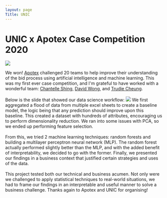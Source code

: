 ```yaml
---
layout: page
Title: UNIC
---
```

<h1>
UNIC x Apotex Case Competition 2020
</h1>

<img src="{{ site.url }}/assets/unic/team.jpg">
<p>
 We won! <a href="http://www.apotex.ca/" target="_blank">Apotex</a> challenged 20 teams to help improve their understanding of the bid process using artificial intelligence and machine learning. This was my first ever case competition, and I'm grateful to have worked with a wonderful team: <a href="https://www.linkedin.com/in/chantelle-shing-87b2a417a/" target="_blank">Chantelle Shing</a>, <a href="https://ca.linkedin.com/in/david-jh-wong" target="_blank">David Wong</a>, and <a href="https://ca.linkedin.com/in/trudiecheung" target="_blank">Trudie Cheung</a>. 
<br><br>
 Below is the slide that showed our data science workflow:
<img src="{{ site.url }}/assets/unic/workflow.png">
We first aggregated a flood of data from multiple excel sheets to create a baseline model, the logic being that any prediction should improve upon this baseline. This created a dataset with hundreds of attributes, encouraging us to perform dimensionality reduction. We ran into some issues with PCA, so we ended up performing feature selection.
<br><br>
From this, we tried 2 machine learning techniques: random forests and building a multilayer perceptron neural network (MLP). The random forest actually performed slightly better than the MLP, and with the added benefit of interpretability, we decided to go with the former. Finally, we presented our findings in a business context that justified certain strategies and uses of the data. 
<br><br>
This project tested both our technical and business acumen. Not only were we challenged to apply statistical techniques to real-world situations, we had to frame our findings in an interpretable and useful manner to solve a business challenge. Thanks again to Apotex and UNIC for organising!
</p>